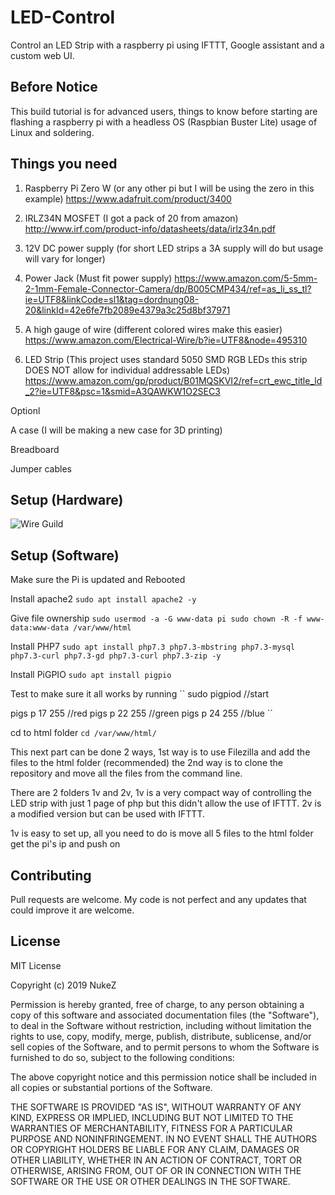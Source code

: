 # LED-Control

Control an LED Strip with a raspberry pi using IFTTT, Google assistant and a custom web UI.

## Before Notice

This build tutorial is for advanced users, things to know before starting are flashing a raspberry pi with a headless OS (Raspbian Buster Lite) usage of Linux and soldering.

## Things you need

1. Raspberry Pi Zero W (or any other pi but I will be using the zero in this example)
https://www.adafruit.com/product/3400

2. IRLZ34N MOSFET (I got a pack of 20 from amazon)
http://www.irf.com/product-info/datasheets/data/irlz34n.pdf

3. 12V DC power supply (for short LED strips a 3A supply will do but usage will vary for longer)

4. Power Jack (Must fit power supply)
https://www.amazon.com/5-5mm-2-1mm-Female-Connector-Camera/dp/B005CMP434/ref=as_li_ss_tl?ie=UTF8&linkCode=sl1&tag=dordnung08-20&linkId=42e6fe7fb2089e4379a3c25d8bf37971

5. A high gauge of wire (different colored wires make this easier)
https://www.amazon.com/Electrical-Wire/b?ie=UTF8&node=495310

6. LED Strip (This project uses standard 5050 SMD RGB LEDs this strip DOES NOT allow for individual addressable LEDs)
https://www.amazon.com/gp/product/B01MQSKVI2/ref=crt_ewc_title_ld_2?ie=UTF8&psc=1&smid=A3QAWKW1O2SEC3

Optionl

A case (I will be making a new case for 3D printing)

Breadboard

Jumper cables

## Setup (Hardware)

![Wire Guild](https://raw.githubusercontent.com/PROFESSOREGGMAN/LED-Control/master/img/wire.jpg)

## Setup (Software)

Make sure the Pi is updated and Rebooted

Install apache2
``
sudo apt install apache2 -y
``

Give file ownership
``
sudo usermod -a -G www-data pi
sudo chown -R -f www-data:www-data /var/www/html
``

Install PHP7
``
sudo apt install php7.3 php7.3-mbstring php7.3-mysql php7.3-curl php7.3-gd php7.3-curl php7.3-zip -y
``

Install PiGPIO
``
sudo apt install pigpio
``

Test to make sure it all works by running
``
sudo pigpiod //start

pigs p 17 255 //red
pigs p 22 255 //green
pigs p 24 255 //blue
``

cd to html folder
``
cd /var/www/html/
``

This next part can be done 2 ways, 1st way is to use Filezilla and add the files to the html folder (recommended) the 2nd way is to clone the repository and move all the files from the command line.

There are 2 folders 1v and 2v, 1v is a very compact way of controlling the LED strip with just 1 page of php but this didn't allow the use of IFTTT. 2v is a modified version but can be used with IFTTT.

1v is easy to set up, all you need to do is move all 5 files to the html folder get the pi's ip and push on

## Contributing

Pull requests are welcome. My code is not perfect and any updates that could improve it are welcome.

## License

MIT License

Copyright (c) 2019 NukeZ

Permission is hereby granted, free of charge, to any person obtaining a copy
of this software and associated documentation files (the "Software"), to deal
in the Software without restriction, including without limitation the rights
to use, copy, modify, merge, publish, distribute, sublicense, and/or sell
copies of the Software, and to permit persons to whom the Software is
furnished to do so, subject to the following conditions:

The above copyright notice and this permission notice shall be included in all
copies or substantial portions of the Software.

THE SOFTWARE IS PROVIDED "AS IS", WITHOUT WARRANTY OF ANY KIND, EXPRESS OR
IMPLIED, INCLUDING BUT NOT LIMITED TO THE WARRANTIES OF MERCHANTABILITY,
FITNESS FOR A PARTICULAR PURPOSE AND NONINFRINGEMENT. IN NO EVENT SHALL THE
AUTHORS OR COPYRIGHT HOLDERS BE LIABLE FOR ANY CLAIM, DAMAGES OR OTHER
LIABILITY, WHETHER IN AN ACTION OF CONTRACT, TORT OR OTHERWISE, ARISING FROM,
OUT OF OR IN CONNECTION WITH THE SOFTWARE OR THE USE OR OTHER DEALINGS IN THE
SOFTWARE.
